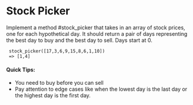 # Stock Picker

Implement a method #stock_picker that takes in an array of stock prices, one for each hypothetical day. It should return a pair of days representing the best day to buy and the best day to sell. Days start at 0.

```
 stock_picker([17,3,6,9,15,8,6,1,10])
 => [1,4]
```
#### Quick Tips:
* You need to buy before you can sell
* Pay attention to edge cases like when the lowest day is the last day or the highest day is the first day.
